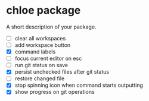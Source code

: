 # chloe package

A short description of your package.

 * [ ] clear all workspaces
 * [ ] add workspace button
 * [x] command labels
 * [ ] focus current editor on esc
 * [ ] run git status on save
 * [x] persist unchecked files after git status
 * [ ] restore changed file
 * [x] stop spinning icon when command starts outputting
 * [x] show progress on git operations

